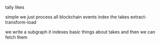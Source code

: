 tally likes


simple
we just process all blockchain events
index the takes
extract-transform-load

we write a subgraph
it indexes basic things about takes
and then we can fetch them




<!-- simple likes service -->
<!-- uses django as a backend (bc django is sick lol) -->


